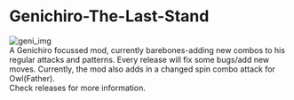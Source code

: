 # Genichiro-The-Last-Stand
![geni_img](https://user-images.githubusercontent.com/68727041/150773209-5996e74b-f83f-4d26-b77c-a33a2e4889b9.png)
<br>
A Genichiro focussed mod, currently barebones-adding new combos to his regular attacks and patterns.
Every release will fix some bugs/add new moves.
Currently, the mod also adds in a changed spin combo attack for Owl(Father).<br>
Check releases for more information.

